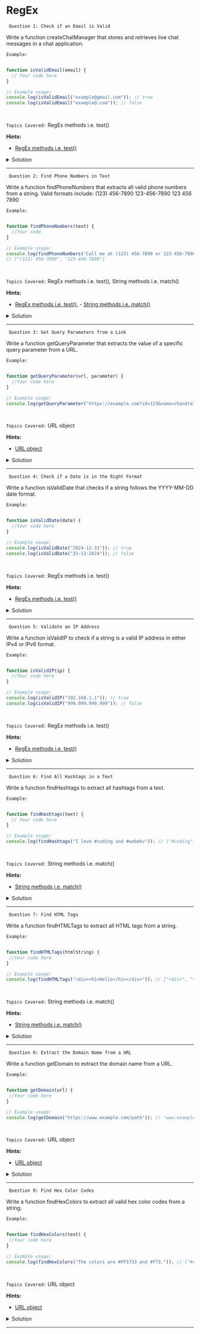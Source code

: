 # RegEx

` Question 1: Check if an Email is Valid`

 Write a function createChatManager that stores and retrieves live chat messages in a chat application.

`Example:`

```javascript

function isValidEmail(email) {
  // Your code here
}

// Example usage:
console.log(isValidEmail("example@gmail.com")); // true
console.log(isValidEmail("example@.com")); // false

  
```

`Topics Covered:`
RegEx methods i.e. test()
 
**Hints:**
- [RegEx methods i.e. test()](https://developer.mozilla.org/en-US/docs/Web/JavaScript/Guide/Regular_expressions)

<details>
  <summary>Solution</summary>

### Let's look at the solution:

```javascript

function isValidEmail(email) {
  // Regular expression to check if the email is valid
  const emailRegex = /^[^s@]+@[^s@]+.[^s@]+$/;
  return emailRegex.test(email); // Returns true if valid, false otherwise
}

// Example usage:
console.log(isValidEmail("example@gmail.com")); // true
console.log(isValidEmail("example@.com")); // false
  
```

**Explanation:**


The isValidEmail function checks if an email is valid using a regular expression:

- **Regex Explanation**:
  - ^[^s@]+: Ensures the email starts with one or more characters that are not spaces or @.
  - @[^s@]+: Ensures the email contains an @ followed by more valid characters.
  - .[^s@]+$: Ensures the email ends with a dot . followed by valid characters.

- **Return Value**: 
  - Returns true if the email matches the pattern (valid).
  - Returns false if the email does not match (invalid).
  
</details>
 
---- 
` Question 2: Find Phone Numbers in Text`

 Write a function findPhoneNumbers that extracts all valid phone numbers from a string.
   Valid formats include:
   (123) 456-7890
   123-456-7890
   123 456 7890


`Example:`

```javascript

function findPhoneNumbers(text) {
  //Your code 
}

// Example usage:
console.log(findPhoneNumbers("Call me at (123) 456-7890 or 123-456-7890"));
// ["(123) 456-7890", "123-456-7890"]

  
```

`Topics Covered:`
RegEx methods i.e. test(), String methods i.e. match()
 
**Hints:**
- [RegEx methods i.e. test()](https://developer.mozilla.org/en-US/docs/Web/JavaScript/Guide/Regular_expressions), - [String methods i.e. match()](https://www.w3schools.com/jsref/jsref_match.asp)

<details>
  <summary>Solution</summary>

### Let's look at the solution:

```javascript

function findPhoneNumbers(text) {
  // Regular expression to match different phone number formats
  const phoneRegex = /(?d{3})?[- ]?d{3}[- ]?d{4}/g;
  return text.match(phoneRegex) || []; // Returns all matches or an empty array
}

// Example usage:
console.log(findPhoneNumbers("Call me at (123) 456-7890 or 123-456-7890"));
// ["(123) 456-7890", "123-456-7890"]

  
```

**Explanation:**


The findPhoneNumbers function extracts phone numbers from a given text using a regular expression:

- **Regex Breakdown**:
  - (?d{3})?: Matches an optional opening parenthesis (, followed by 3 digits, and an optional closing parenthesis ).
  - [- ]?: Matches an optional hyphen - or space after the area code.
  - d{3}: Matches the next 3 digits.
  - [- ]?: Matches an optional hyphen - or space.
  - d{4}: Matches the final 4 digits.
  - /g: The global flag ensures all matches are found in the text.

- **Return Value**:
  - text.match(phoneRegex): Returns an array of all matched phone numbers.
  - || []: Ensures the function returns an empty array if no matches are found.
  
</details>
 
---- 
` Question 3: Get Query Parameters from a Link`

 Write a function getQueryParameter that extracts the value of a specific query parameter from a URL.

`Example:`

```javascript

function getQueryParameter(url, parameter) {
  //Your code here
}

// Example usage:
console.log(getQueryParameter("https://example.com?id=123&name=chandra", "id")); // "123"

  
```

`Topics Covered:`
URL object
 
**Hints:**
- [URL object](https://javascript.info/url)

<details>
  <summary>Solution</summary>

### Let's look at the solution:

```javascript

function getQueryParameter(url, parameter) {
  // Create a URL object to easily parse query parameters
  const urlObj = new URL(url);
  return urlObj.searchParams.get(parameter); // Returns the value of the parameter
}

// Example usage:
console.log(getQueryParameter("https://example.com?id=123&name=chandra", "id")); // "123"

  
```

**Explanation:**


The getQueryParameter function extracts the value of a specific query parameter from a given URL.

- **Steps**:
  1. new URL(url): Creates a URL object to parse the URL easily.
  2. urlObj.searchParams.get(parameter): Retrieves the value of the query parameter specified by parameter.
  
</details>
 
---- 
` Question 4: Check if a Date is in the Right Format`

 Write a function isValidDate that checks if a string follows the YYYY-MM-DD date format.

`Example:`

```javascript

function isValidDate(date) {
  //Your code here
}

// Example usage:
console.log(isValidDate("2024-12-31")); // true
console.log(isValidDate("31-12-2024")); // false

  
```

`Topics Covered:`
RegEx methods i.e. test()
 
**Hints:**
- [RegEx methods i.e. test()](https://developer.mozilla.org/en-US/docs/Web/JavaScript/Guide/Regular_expressions)

<details>
  <summary>Solution</summary>

### Let's look at the solution:

```javascript

function getQueryParameter(url, parameter) {
  // Create a URL object to easily parse query parameters
  const urlObj = new URL(url);
  return urlObj.searchParams.get(parameter); // Returns the value of the parameter
}

// Example usage:
console.log(getQueryParameter("https://example.com?id=123&name=chandra", "id")); // "123"

  
```

**Explanation:**


The isValidDate function checks if a given date string is in the correct YYYY-MM-DD format.

- **Steps**:
  1. A regular expression (/^d{4}-d{2}-d{2}$/) is used to match:
     - 4 digits for the year (d{4}).
     - A hyphen (-).
     - 2 digits for the month (d{2}).
     - Another hyphen (-).
     - 2 digits for the day (d{2}).
  2. dateRegex.test(date) checks if the input matches the format.
  
</details>
 
---- 
` Question 5: Validate an IP Address`

 Write a function isValidIP to check if a string is a valid IP address in either IPv4 or IPv6 format.

`Example:`

```javascript

function isValidIP(ip) {
  //Your code here
}

// Example usage:
console.log(isValidIP("192.168.1.1")); // true
console.log(isValidIP("999.999.999.999")); // false

  
```

`Topics Covered:`
RegEx methods i.e. test()
 
**Hints:**
- [RegEx methods i.e. test()](https://developer.mozilla.org/en-US/docs/Web/JavaScript/Guide/Regular_expressions)

<details>
  <summary>Solution</summary>

### Let's look at the solution:

```javascript

function isValidIP(ip) {
  // Regular expression for IPv4 addresses
  const ipv4Regex = /^(25[0-5]|2[0-4]d|1d{2}|d{1,2})(.(?!$)){3}(25[0-5]|2[0-4]d|1d{2}|d{1,2})$/;
  return ipv4Regex.test(ip); // Returns true for valid IPv4, false otherwise
}

// Example usage:
console.log(isValidIP("192.168.1.1")); // true
console.log(isValidIP("999.999.999.999")); // false

  
```

**Explanation:**


The isValidIP function checks if a given string is a valid IPv4 address.

- **Steps**:
  1. The regular expression (ipv4Regex) breaks down IPv4 addresses into 4 numeric parts separated by dots (.):
     - Each part must be:
       - A number between 0-255.
       - Valid numbers: 25[0-5] (250-255), 2[0-4]d (200-249), 1d{2} (100-199), or d{1,2} (0-99).
  2. The (.(?!$)){3} ensures there are exactly 3 dots, and the string doesn't end with a dot.
  3. ipv4Regex.test(ip) checks if the input matches this format.
  
</details>
 
---- 
` Question 6: Find All Hashtags in a Text`

 Write a function findHashtags to extract all hashtags from a text.

`Example:`

```javascript

function findHashtags(text) {
  // Your code here
}

// Example usage:
console.log(findHashtags("I love #coding and #webdev")); // ["#coding", "#webdev"]

  
```

`Topics Covered:`
String methods i.e. match()
 
**Hints:**
- [String methods i.e. match()](https://www.w3schools.com/jsref/jsref_match.asp)

<details>
  <summary>Solution</summary>

### Let's look at the solution:

```javascript

function findHashtags(text) {
  // Regular expression for hashtags
  const hashtagRegex = /#w+/g;
  return text.match(hashtagRegex) || []; // Returns all matches or an empty array
}

// Example usage:
console.log(findHashtags("I love #coding and #webdev")); // ["#coding", "#webdev"]

  
```

**Explanation:**


The findHashtags function extracts all hashtags from a given text.

- **Steps**:
  1. **Regular Expression**:
     - #w+ matches:
       - A # symbol.
       - Followed by one or more word characters (w, which includes letters, numbers, and underscores).
     - The g flag ensures it finds all matches in the text.
  2. text.match(hashtagRegex):
     - Searches the input text for hashtags matching the pattern.
     - If no hashtags are found, it returns an empty array (|| []).
  
</details>
 
---- 
` Question 7: Find HTML Tags`

 Write a function findHTMLTags to extract all HTML tags from a string.

`Example:`

```javascript

function findHTMLTags(htmlString) {
 //Your code here
}

// Example usage:
console.log(findHTMLTags("<div><h1>Hello</h1></div>")); // ["<div>", "<h1>", "</h1>", "</div>"]

  
```

`Topics Covered:`
String methods i.e. match()
 
**Hints:**
- [String methods i.e. match()](https://www.w3schools.com/jsref/jsref_match.asp)

<details>
  <summary>Solution</summary>

### Let's look at the solution:

```javascript

function findHTMLTags(htmlString) {
  // Regular expression for HTML tags
  const tagRegex = /</?[^>]+>/g;
  return htmlString.match(tagRegex) || []; // Returns all matches or an empty array
}

// Example usage:
console.log(findHTMLTags("<div><h1>Hello</h1></div>")); // ["<div>", "<h1>", "</h1>", "</div>"]

  
```

**Explanation:**


### How It Works:
1. **Regular Expression**:
  - </?: Matches the opening < and optionally the closing /.
  - [^>]+: Matches everything inside the tag except > (e.g., tag name and attributes).
  - >: Matches the closing > of the tag.
  - g: Global flag ensures all matching tags in the string are captured.

2. **htmlString.match(tagRegex)**:
  - Finds all HTML tags in the input string.
  - If no tags are found, it returns an empty array using || [].
  
</details>
 
---- 
` Question 8: Extract the Domain Name from a URL`

 Write a function getDomain to extract the domain name from a URL.

`Example:`

```javascript

function getDomain(url) {
 //Your code here
}

// Example usage:
console.log(getDomain("https://www.example.com/path")); // "www.example.com"

  
```

`Topics Covered:`
URL object
 
**Hints:**
- [URL object](https://javascript.info/url)

<details>
  <summary>Solution</summary>

### Let's look at the solution:

```javascript

function getDomain(url) {
  // Create a URL object to extract the domain
  const urlObj = new URL(url);
  return urlObj.hostname; // Returns the domain name
}

// Example usage:
console.log(getDomain("https://www.example.com/path")); // "www.example.com"

  
```

**Explanation:**


The getDomain function extracts the domain name from a given URL.

- **Steps**:
  1. **URL Object**:
     - It creates a URL object from the input url.
  2. urlObj.hostname:
     - The hostname property of the URL object provides the domain name (e.g., www.example.com).
  
</details>
 
---- 
` Question 9: Find Hex Color Codes`

 Write a function findHexColors to extract all valid hex color codes from a string.

`Example:`

```javascript

function findHexColors(text) {
 //Your code here
}

// Example usage:
console.log(findHexColors("The colors are #FF5733 and #f73.")); // ["#FF5733", "#f73"]

  
```

`Topics Covered:`
URL object
 
**Hints:**
- [URL object](https://javascript.info/url)

<details>
  <summary>Solution</summary>

### Let's look at the solution:

```javascript

function findHexColors(text) {
  // Regular expression for hex color codes
  const hexRegex = /#([a-fA-F0-9]{3}|[a-fA-F0-9]{6})\b/g;
  return text.match(hexRegex) || []; // Returns all matches or an empty array
}

// Example usage:
console.log(findHexColors("The colors are #FF5733 and #f73.")); // ["#FF5733", "#f73"]

  
```

**Explanation:**


The function findHexColors uses a regular expression (hexRegex) to find all hexadecimal color codes (like #FF5733) in a given text. 

## Regular Expression Breakdown:

The regular expression used in the function matches color codes that are either 3 or 6 characters long, consisting of letters (a-f, A-F) and digits (0-9).

### Regex: /#([a-fA-F0-9]{3}|[a-fA-F0-9]{6})\b/g

- #([a-fA-F0-9]{3}|[a-fA-F0-9]{6}): 
- This part of the regex captures color codes that are either 3 or 6 characters long, following the # symbol.
  
- \b: 
- Ensures the match ends at a word boundary, meaning it won't match partial strings.
  
- text.match(hexRegex) : 
- This method returns an array of all the matching color codes found in the text. If no matches are found, it returns an empty array.

  
</details>
 
---- 
